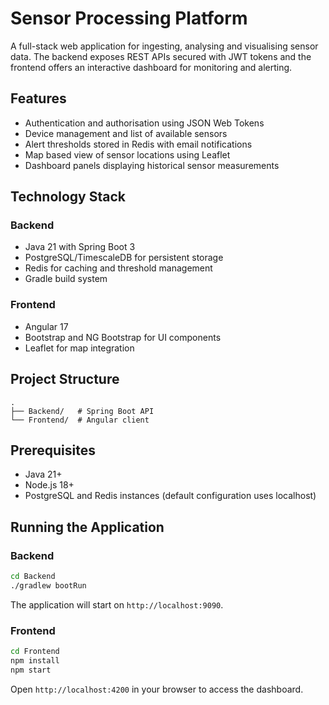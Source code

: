 # Sensor Processing Platform

A full-stack web application for ingesting, analysing and visualising sensor data. The backend exposes REST APIs secured with JWT tokens and the frontend offers an interactive dashboard for monitoring and alerting.

## Features
- Authentication and authorisation using JSON Web Tokens
- Device management and list of available sensors
- Alert thresholds stored in Redis with email notifications
- Map based view of sensor locations using Leaflet
- Dashboard panels displaying historical sensor measurements

## Technology Stack
### Backend
- Java 21 with Spring Boot 3
- PostgreSQL/TimescaleDB for persistent storage
- Redis for caching and threshold management
- Gradle build system

### Frontend
- Angular 17
- Bootstrap and NG Bootstrap for UI components
- Leaflet for map integration

## Project Structure
```
.
├── Backend/   # Spring Boot API
└── Frontend/  # Angular client
```

## Prerequisites
- Java 21+
- Node.js 18+
- PostgreSQL and Redis instances (default configuration uses localhost)

## Running the Application
### Backend
```bash
cd Backend
./gradlew bootRun
```
The application will start on `http://localhost:9090`.

### Frontend
```bash
cd Frontend
npm install
npm start
```
Open `http://localhost:4200` in your browser to access the dashboard.
